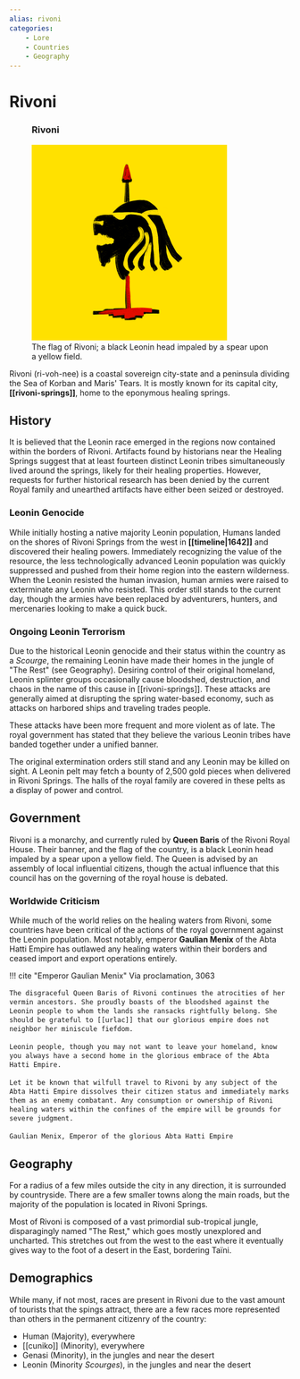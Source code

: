 ```yaml
---
alias: rivoni
categories:
    - Lore
    - Countries
    - Geography
---
```


# Rivoni

<figure class="infobox right">
  <h3>Rivoni</h3>
  <a href="/assets/images/rivoni-flag-full.png">
    <img src="/assets/images/rivoni-flag-tiny.png" />
  </a>
  <figcaption>
    The flag of Rivoni; a black Leonin head impaled by a spear upon a yellow field.
  </figcaption>
</figure>

Rivoni (ri-voh-nee) is a coastal sovereign city-state and a peninsula dividing  the Sea of Korban and Maris' Tears. It is mostly known for its capital city, **[[rivoni-springs]]**, home to the eponymous healing springs.

## History

It is believed that the Leonin race emerged in the regions now contained within the borders of Rivoni. Artifacts found by historians near the Healing Springs suggest that at least fourteen distinct Leonin tribes simultaneously lived around the springs, likely for their healing properties. However, requests for further historical research has been denied by the current Royal family and unearthed artifacts have either been seized or destroyed.

### Leonin Genocide

While initially hosting a native majority Leonin population, Humans landed on the shores of Rivoni Springs from the west in **[[timeline|1642]]** and discovered their healing powers. Immediately recognizing the value of the resource, the less technologically advanced Leonin population was quickly suppressed and pushed from their home region into the eastern wilderness. When the Leonin resisted the human invasion, human armies were raised to exterminate any Leonin who resisted. This order still stands to the current day, though the armies have been replaced by adventurers, hunters, and mercenaries looking to make a quick buck.

### Ongoing Leonin Terrorism

Due to the historical Leonin genocide and their status within the country as a *Scourge*, the remaining Leonin have made their homes in the jungle of "The Rest" (see Geography). Desiring control of their original homeland, Leonin splinter groups occasionally cause bloodshed, destruction, and chaos in the name of this cause in [[rivoni-springs]]. These attacks are generally aimed at disrupting the spring water-based economy, such as attacks on harbored ships and traveling trades people.

These attacks have been more frequent and more violent as of late. The royal government has stated that they believe the various Leonin tribes have banded together under a unified banner.

The original extermination orders still stand and any Leonin may be killed on sight. A Leonin pelt may fetch a bounty of 2,500 gold pieces when delivered in Rivoni Springs. The halls of the royal family are covered in these pelts as a display of power and control.

## Government

Rivoni is a monarchy, and currently ruled by **Queen Baris** of the Rivoni Royal House. Their banner, and the flag of the country, is a black Leonin head impaled by a spear upon a yellow field. The Queen is advised by an assembly of local influential citizens, though the actual influence that this council has on the governing of the royal house is debated.

### Worldwide Criticism

While much of the world relies on the healing waters from Rivoni, some countries have been critical of the actions of the royal government against the Leonin population. Most notably, emperor **Gaulian Menix** of the Abta Hatti Empire has outlawed any healing waters within their borders and ceased import and export operations entirely.

!!! cite "Emperor Gaulian Menix"
    Via proclamation, 3063

    The disgraceful Queen Baris of Rivoni continues the atrocities of her vermin ancestors. She proudly boasts of the bloodshed against the Leonin people to whom the lands she ransacks rightfully belong. She should be grateful to [[urlac]] that our glorious empire does not neighbor her miniscule fiefdom.

    Leonin people, though you may not want to leave your homeland, know you always have a second home in the glorious embrace of the Abta Hatti Empire.

    Let it be known that wilfull travel to Rivoni by any subject of the Abta Hatti Empire dissolves their citizen status and immediately marks them as an enemy combatant. Any consumption or ownership of Rivoni healing waters within the confines of the empire will be grounds for severe judgment.

    Gaulian Menix, Emperor of the glorious Abta Hatti Empire

## Geography

For a radius of a few miles outside the city in any direction, it is surrounded by countryside. There are a few smaller towns along the main roads, but the majority of the population is located in Rivoni Springs.

Most of Rivoni is composed of a vast primordial sub-tropical jungle, disparagingly named "The Rest," which goes mostly unexplored and uncharted. This stretches out from the west to the east where it eventually gives way to the foot of a desert in the East, bordering Taïni.

## Demographics

While many, if not most, races are present in Rivoni due to the vast amount of tourists that the spings attract, there are a few races more represented than others in the permanent citizenry of the country:

- Human (Majority), everywhere
- [[cuniko]] (Minority), everywhere
- Genasi (Minority), in the jungles and near the desert
- Leonin (Minority *Scourges*), in the jungles and near the desert
